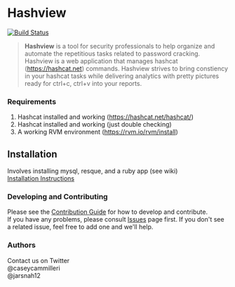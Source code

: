 # Hashview
[![Build Status](https://travis-ci.org/hashview/hashview.svg?branch=master)](https://travis-ci.org/hashview/hashview)

>**Hashview** is a tool for security professionals to help organize and automate the repetitious tasks related to password cracking. Hashview is a web application that manages hashcat (https://hashcat.net) commands. Hashview strives to bring constiency in your hashcat tasks while delivering analytics with pretty pictures ready for ctrl+c, ctrl+v into your reports.

### Requirements

1. Hashcat installed and working (https://hashcat.net/hashcat/)  
2. Hashcat installed and working (just double checking)  
3. A working RVM environment (https://rvm.io/rvm/install)    

## Installation

Involves installing mysql, resque, and a ruby app (see wiki)  
[Installation Instructions](https://github.com/hashview/hashview/wiki/01_Installing-Hashview)

### Developing and Contributing

Please see the [Contribution Guide](https://github.com/hashview/hashview/wiki/Contributing) for how to develop and contribute.  
If you have any problems, please consult [Issues](https://github.com/hashview/hashview/issues) page first. If you don't see a related issue, feel free to add one and we'll help.

### Authors

Contact us on Twitter  
@caseycammilleri  
@jarsnah12
